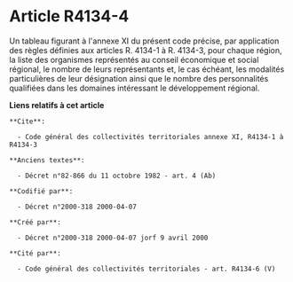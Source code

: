 # Article R4134-4

Un tableau figurant à l'annexe XI du présent code précise, par application des règles définies aux articles R. 4134-1 à R.
4134-3, pour chaque région, la liste des organismes représentés au conseil économique et social régional, le nombre de leurs
représentants et, le cas échéant, les modalités particulières de leur désignation ainsi que le nombre des personnalités
qualifiées dans les domaines intéressant le développement régional.

**Liens relatifs à cet article**

	**Cite**:

	  - Code général des collectivités territoriales annexe XI, R4134-1 à R4134-3

	**Anciens textes**:

	  - Décret n°82-866 du 11 octobre 1982 - art. 4 (Ab)

	**Codifié par**:

	  - Décret n°2000-318 2000-04-07

	**Créé par**:

	  - Décret n°2000-318 2000-04-07 jorf 9 avril 2000

	**Cité par**:

	  - Code général des collectivités territoriales - art. R4134-6 (V)
